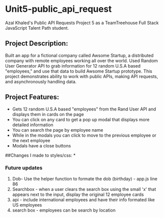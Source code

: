 # Unit5-public_api_request

Azal Khaled's Public API Requests Project 5 as a TeamTreehouse Full Stack JavaScript Talent Path student.

## Project Description: 
Built an app for a fictional company called Awsome Startup, a distributed company with remote employees working all over the world. Used Random User Generator API to grab information for 12 random U.S.A based "employees," and use that data to build Awsome Startup prototype. This project demonstrates ability to work with public APIs, making API requests, and asynchronously handling data. 

## Project Features:
* Gets 12 random U.S.A based "employees" from the Rand User API and displays them in cards on the page 
* You can click on any card to get a pop up modal that displays more detailed information
* You can search the page by employee name 
* While in the modals you can click to move to the previous employee or the next employee 
* Modals have a close buttons

##Changes I made to styles/css: 
* 

 ### Future updates
 1. Dob- Use the helper function to formate the dob (birthday) - app.js line 86
 2. Searchbox - when a user clears the search box using the small 'x' that appears next to the input,  display the original 12 employee cards
 3. api - include international employees and have their info formated like US employees 
 4.  search box - employees can be search by location
